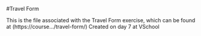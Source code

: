 #Travel Form

This is the file associated with the Travel Form exercise, which can be found at (https://course.../travel-form/)
Created on day 7 at VSchool